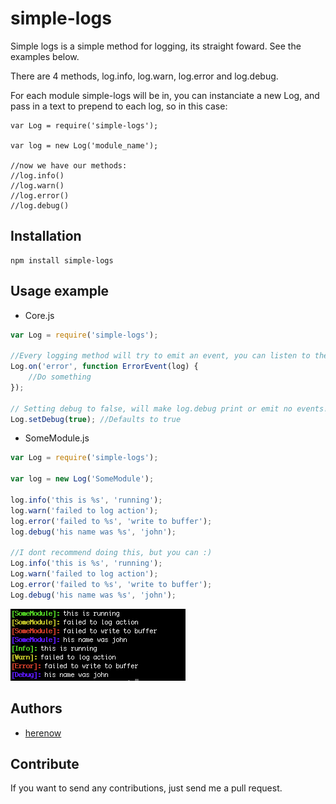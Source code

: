 simple-logs
=======

Simple logs is a simple method for logging, its straight foward. See the examples below.

There are 4 methods, log.info, log.warn, log.error and log.debug.

For each module simple-logs will be in, you can instanciate a new Log, and pass in a text to prepend to each log, so in this case:

```
var Log = require('simple-logs');

var log = new Log('module_name');

//now we have our methods:
//log.info()
//log.warn()
//log.error()
//log.debug()
```


Installation
----------
```
npm install simple-logs
```


Usage example
----------
* Core.js
```javascript
var Log = require('simple-logs');

//Every logging method will try to emit an event, you can listen to them as follow.
Log.on('error', function ErrorEvent(log) {
	//Do something
});

// Setting debug to false, will make log.debug print or emit no events!
Log.setDebug(true); //Defaults to true
```

* SomeModule.js
```javascript
var Log = require('simple-logs');

var log = new Log('SomeModule');

log.info('this is %s', 'running');
log.warn('failed to log action');
log.error('failed to %s', 'write to buffer');
log.debug('his name was %s', 'john');

//I dont recommend doing this, but you can :)
Log.info('this is %s', 'running');
Log.warn('failed to log action');
Log.error('failed to %s', 'write to buffer');
Log.debug('his name was %s', 'john');
```
![ScreenShot](https://raw.githubusercontent.com/herenow/simple-logs/master/examples/print.png)

Authors
---------
- [herenow](https://github.com/herenow)


Contribute
----------
If you want to send any contributions, just send me a pull request.
